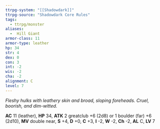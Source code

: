```yaml
---
ttrpg-system: "[[Shadowdark]]"
ttrpg-source: "Shadowdark Core Rules"
tags:
  - ttrpg/monster
aliases:
  -  Hill Giant
armor-class: 11
armor-type: leather
hp: 34
str: 4
dex: 0
con: 3
int: -2
wis: -2
cha: -2
alignment: C
level: 7
---
```


_Fleshy hulks with leathery skin and broad, sloping foreheads. Cruel, boorish, and dim-witted._

**AC** 11 (leather), **HP** 34, **ATK** 2 greatclub +6 (2d8) or 1 boulder (far) +6 (2d10), **MV** double near, **S** +4, **D** +0, **C** +3, **I** -2, **W** -2, **Ch** -2, **AL** C, **LV** 7


